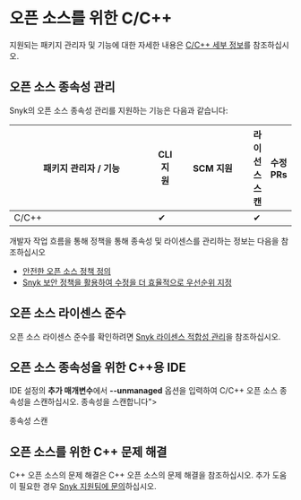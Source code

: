 # 오픈 소스를 위한 C/C++

지원되는 패키지 관리자 및 기능에 대한 자세한 내용은 [C/C++ 세부 정보](./)를 참조하십시오.

## 오픈 소스 종속성 관리

Snyk의 오픈 소스 종속성 관리를 지원하는 기능은 다음과 같습니다:

<table><thead><tr><th width="250">패키지 관리자 / 기능</th><th>CLI 지원</th><th width="116">SCM 지원</th><th>라이선스 스캔</th><th>수정 PRs</th></tr></thead><tbody><tr><td>C/C++</td><td>✔︎</td><td></td><td>✔︎</td><td></td></tr></tbody></table>

개발자 작업 흐름을 통해 정책을 통해 종속성 및 라이센스를 관리하는 정보는 다음을 참조하십시오

* [안전한 오픈 소스 정책 정의](https://snyk.io/series/open-source-security/open-source-policy/)
* [Snyk 보안 정책을 활용하여 수정을 더 효율적으로 우선순위 지정](https://snyk.io/blog/snyk-security-policies/)

## 오픈 소스 라이센스 준수

오픈 소스 라이센스 준수를 확인하려면 [Snyk 라이센스 적합성 관리](../../scan-with-snyk/snyk-open-source/scan-open-source-libraries-and-licenses/snyk-license-compliance-management.md)을 참조하십시오.

## 오픈 소스 종속성을 위한 C++용 IDE

IDE 설정의 **추가 매개변수**에서 **--unmanaged** 옵션을 입력하여 C/C++ 오픈 소스 종속성을 스캔하십시오. 종속성을 스캔합니다">

종속성 스캔

## 오픈 소스를 위한 C++ 문제 해결

C++ 오픈 소스의 문제 해결은 C++ 오픈 소스의 문제 해결을 참조하십시오. 추가 도움이 필요한 경우 [Snyk 지원팀에 문의](https://support.snyk.io)하십시오.